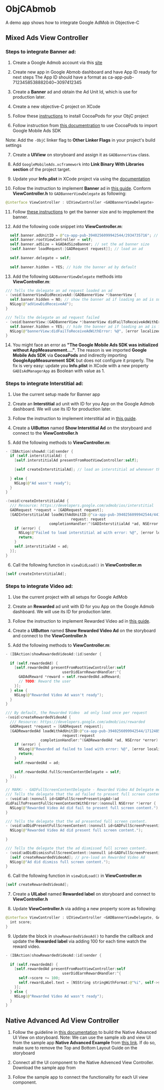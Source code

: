 # ObjCAbmob
A demo app shows how to integrate Google AdMob in Objective-C 

## Mixed Ads View Controller

### Steps to integrate Banner ad: 

1. Create a Google Admob account via this [site](https://admob.google.com/home/?gclid=Cj0KCQjw7MGJBhD-ARIsAMZ0eeucLf-48HPMilo0v5rRjU8UXn5drQSRU-GWmHuehL5QEV7AqPK8wioaAhDbEALw_wcB)

2. Create new app in Google Abmob dashboard and have App ID ready for next steps
The App ID should have a format as ca-app-pub-7123458538882040~3097412345

3. Create a **Banner** ad and obtain the Ad Unit Id, which is use for production later.

4. Create a new objective-C project on XCode

5. Follow these [instructions](https://medium.com/@soufianerafik/how-to-add-pods-to-an-xcode-project-2994aa2abbf1) to install CocoaPods for your ObjC project

6. Follow instruction from [this documentration](https://developers.google.com/admob/ios/quick-start) to use CocoaPods to import Google Mobile Ads SDK

Note: Add the `-ObjC` linker flag to **Other Linker Flags** in your project's build settings

7. Create a **UIView** on storyboard and assign it as `GADBannerView` class. 

8. Add `GoogleMobileAds.xcframework` into **Link Binary With Libraries section** of the project target.
 
9. Update your **Info.plist** in XCode project via using the [documentation](https://developers.google.com/admob/ios/quick-start#update_your_infoplist)

10. Follow the instruction to implement **Banner** ad in [this guide](https://developers.google.com/admob/ios/banner). Conform **ViewController.h** to `GADBannerViewDelegate` as following: 

```swift
@interface ViewController : UIViewController <GADBannerViewDelegate>
```

11. Follow [these instructions](https://developers.google.com/admob/ios/banner#objective-c) to get the banner size and to impplement the banner.

12. Add the following code snippet into **ViewController.m**: 

```swift
  self.banner.adUnitID = @"ca-app-pub-3940256099942544/2934735716"; // use Test Ad ID
  self.banner.rootViewController = self;
  self.banner.adSize = kGADAdSizeBanner; // set the ad banner size
  [self.banner loadRequest:[GADRequest request]]; // load an ad
  
  self.banner.delegate = self;
  
  self.banner.hidden = YES; // hide the banner ad by default
  ```
  
13. Add the following `GADBannerViewDelegate` methods into **ViewController.m**:

```swift 
/// Tells the delegate an ad request loaded an ad
- (void)bannerViewDidReceiveAd:(GADBannerView *)bannerView {
  self.banner.hidden = NO; // show the banner ad if loading an ad is successful
  NSLog(@"adViewDidReceiveAd");
}

/// Tells the delegate an ad request failed
- (void)bannerView:(GADBannerView *)bannerView didFailToReceiveAdWithError:(NSError *)error {
  self.banner.hidden = YES; // hide the banner ad if loading an ad is failed
  NSLog(@"bannerView:didFailToReceiveAdWithError: %@", [error localizedDescription]);
}

```

14. You might face an error as **"The Google Mobile Ads SDK was initialized without AppMeasurement...."**. The reason is we imported **Google Mobile Ads SDK** via **CocoaPods** and indirectly importing **GoogleAppMeasurement SDK** but does not configure it properly. The fix is very easy: update you **Info.plist** in XCode with a new property `GADIsAdManagerApp` as Boolean with value as 1.


### Steps to integrate Interstitial ad: 

1. Use the current setup made for Banner app

2. Create an **Interstitial** ad unit with ID for you App on the Google Admob dashboard. We will use its ID for production later.

3. Follow the instruction to implement interstitial ad in [this guide](https://developers.google.com/admob/ios/interstitial).

4. Create a **UIButton** named **Show Interstitial Ad** on the storyboard and connect to the **ViewController.h**

5. Add the following methods to **ViewController.m**: 

```swift 
- (IBAction)showAd:(id)sender {
  if (self.interstitialAd) {
    [self.interstitialAd presentFromRootViewController:self];
    
    [self createInterstitialAd]; // load an interstitial ad whenever the button is clicked
    
  } else {
    NSLog(@"Ad wasn't ready");
  }
}

-(void)createInterstitialAd {
  /// Resource: https://developers.google.com/admob/ios/interstitial
  GADRequest *request = [GADRequest request];
  [GADInterstitialAd loadWithAdUnitID:@"ca-app-pub-3940256099942544/4411468910"
                              request: request
                    completionHandler:^(GADInterstitialAd *ad, NSError *error) {
    if (error) {
      NSLog(@"Failed to load interstitial ad with error: %@", [error localizedDescription]);
      return;
    }
    self.interstitialAd = ad;
  }];
}
```

6. Call the following function in `viewDidLoad()` in **ViewController.m**

```swift
[self createInterstitialAd];
```

### Steps to integrate Video ad: 

1. Use the current project with all setups for Google AdMob

2. Create an **Rewarded** ad unit with ID for you App on the Google Admob dashboard. We will use its ID for production later.

3. Follow the instruction to implement Rewarded Video ad in [this guide](https://developers.google.com/admob/ios/rewarded).

4. Create a **UIButton** named **Show Rewarded Video Ad** on the storyboard and connect to the **ViewController.h**

5. Add the following methods to **ViewController.m**: 

```swift 
- (IBAction)showRewardedVideoAd:(id)sender {
  
  if (self.rewardedAd) {
    [self.rewardedAd presentFromRootViewController:self
                          userDidEarnRewardHandler:^{
      GADAdReward *reward = self.rewardedAd.adReward;
      // TODO: Reward the user
    }];
  } else {
    NSLog(@"Rewarded Video Ad wasn't ready");
  }
}

/// By default, the Rewarded Video  ad only load once per request
-(void)createRewardedVideoAd {
  /// Resource: https://developers.google.com/admob/ios/rewarded
  GADRequest *request = [GADRequest request];
  [GADRewardedAd loadWithAdUnitID:@"ca-app-pub-3940256099942544/1712485313"
                          request:request
                completionHandler:^(GADRewardedAd *ad, NSError *error) {
    if (error) {
      NSLog(@"Rewarded ad failed to load with error: %@", [error localizedDescription]);
      return;
    }
    self.rewardedAd = ad;
    
    self.rewardedAd.fullScreenContentDelegate = self;
  }];
}

// MARK: - GADFullScreenContentDelegate - Rewarded Video Ad Delegate methods
/// Tells the delegate that the ad failed to present full screen content.
- (void)ad:(nonnull id<GADFullScreenPresentingAd>)ad
didFailToPresentFullScreenContentWithError:(nonnull NSError *)error {
  NSLog(@"Rewarded Video Ad did fail to present full screen content.");
}

/// Tells the delegate that the ad presented full screen content.
- (void)adDidPresentFullScreenContent:(nonnull id<GADFullScreenPresentingAd>)ad {
  NSLog(@"Rewarded Video Ad did present full screen content.");
  
}

/// Tells the delegate that the ad dismissed full screen content.
- (void)adDidDismissFullScreenContent:(nonnull id<GADFullScreenPresentingAd>)ad {
  [self createRewardedVideoAd]; // pre-load an Rewarded Video Ad
  NSLog(@"Ad did dismiss full screen content.");
}
```

6. Call the following function in `viewDidLoad()` in **ViewController.m**

```swift
[self createRewardedVideoAd];
```

7. Create a **UILabel** named **Rewarded label** on storyboard and connect to **ViewController.h**

8. Update **ViewController.h** via adding a new property score as following: 

```swift 
@interface ViewController : UIViewController <GADBannerViewDelegate, GADFullScreenContentDelegate> {
  int score;
}
```

9. Update the block in `showRewardedVideoAd()` to handle the callback and update the **Rewarded label** via adding 100 for each time watch the reward video.

```swift 
- (IBAction)showRewardedVideoAd:(id)sender {
  
  if (self.rewardedAd) {
    [self.rewardedAd presentFromRootViewController:self
                          userDidEarnRewardHandler:^{
      self->score += 100;
      self.rewardLabel.text = [NSString stringWithFormat:@"%i", self->score];
    }];
  } else {
    NSLog(@"Rewarded Video Ad wasn't ready");
  }
}
```

## Native Advanced Ad View Controller 

1. Follow the guideline in [this documentation](https://developers.google.com/admob/ios/native/advanced) to build the Native Advanced UI View on storyboard. 
Note: We can use the sample xib and view UI from the sample app **Native Advanced Example** from [this link](https://developers.google.com/admob/ios/native/advanced). If do so, make sure to remove the Top and Bottom Layout Guide on the storyboard

2. Connect all the UI component to the Native Advenced View Controller.
Download the sample app from 

3. Follow the sample app to connect the functionality for each UI view component.

